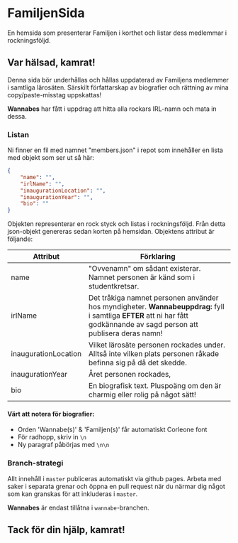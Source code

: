 # FamiljenSida
En hemsida som presenterar Familjen i korthet och listar dess medlemmar i rockningsföljd.

## Var hälsad, kamrat!

Denna sida bör underhållas och hållas uppdaterad av Familjens medlemmer i samtliga lärosäten.
Särskilt författarskap av biografier och rättning av mina copy/paste-misstag uppskattas!

**Wannabes** har fått i uppdrag att hitta alla rockars IRL-namn och mata in dessa.

### Listan

Ni finner en fil med namnet "members.json" i repot som innehåller en lista med objekt som ser ut så här:

```json
{
    "name": "",
    "irlName": "",
    "inaugurationLocation": "",
    "inaugurationYear": "",
    "bio": ""
}
```

Objekten representerar en rock styck och listas i rockningsföljd. Från detta json-objekt genereras sedan korten på hemsidan.
Objektens attribut är följande:

Attribut | Förklaring
------------ | -------------
name | "Ovvenamn" om sådant existerar. Namnet personen är känd som i studentkretsar.
irlName | Det tråkiga namnet personen använder hos myndigheter. **Wannabeuppdrag:** fyll i samtliga **EFTER** att ni har fått godkännande av sagd person att publisera deras namn!
inaugurationLocation | Vilket lärosäte personen rockades under. Alltså inte vilken plats personen råkade befinna sig på då det skedde.
inaugurationYear | Året personen rockades,
bio | En biografisk text. Pluspoäng om den är charmig eller rolig på något sätt!

#### Värt att notera för biografier:
* Orden 'Wannabe(s)' & 'Familjen(s)' får automatiskt Corleone font
* För radhopp, skriv in `\n`
* Ny paragraf påbörjas med `\n\n`

### Branch-strategi

Allt innehåll i `master` publiceras automatiskt via github pages. Arbeta med saker i separata grenar och öppna en pull request när du närmar dig något som kan granskas för att inkluderas i `master`.

**Wannabes** är endast tillåtna i `wannabe`-branchen.

## Tack för din hjälp, kamrat!

